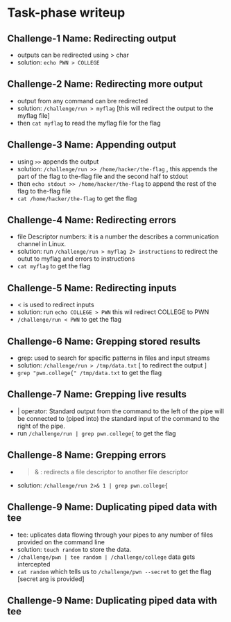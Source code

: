 # Task-phase writeup

## Challenge-1 Name: Redirecting output
- outputs can be redirected using > char
- solution: `echo PWN > COLLEGE`

## Challenge-2 Name: Redirecting more output
- output from any command can bre redirected
- solution:  `/challenge/run > myflag` [this will redirect the output to the myflag file]
- then `cat myflag` to read the myflag file for the flag

## Challenge-3 Name: Appending output
- using `>>` appends the output
- solution: `/challenge/run >> /home/hacker/the-flag` , this appends the part of the flag to the-flag file and the second half to stdout
- then `echo stdout >> /home/hacker/the-flag` to append the rest of the flag to the-flag file
- `cat /home/hacker/the-flag` to get the flag

## Challenge-4 Name: Redirecting errors
- file Descriptor numbers: it is a number the describes a communication channel in Linux.
- solution: run `/challenge/run > myflag 2> instructions` to redirect the outut to myflag and errors to instructions
- `cat myflag` to get the flag 
 
## Challenge-5 Name: Redirecting inputs
- <  is used to redirect inputs
- solution: run `echo COLLEGE > PWN` this wil redirect COLLEGE to PWN
- `/challenge/run < PWN` to get the flag

## Challenge-6 Name: Grepping stored results
- grep: used to search for specific patterns in files and input streams
- solution: `/challenge/run > /tmp/data.txt` [ to redirect the output ]
- `grep "pwn.college{" /tmp/data.txt` to get the flag

## Challenge-7 Name: Grepping live results
- | operator: Standard output from the command to the left of the pipe will be connected to (piped into) the standard input of the command to the right of the pipe.
- run `/challenge/run | grep pwn.college{` to get the flag

## Challenge-8 Name: Grepping errors
 - >& : redirects a file descriptor to another file descriptor
 - solution:  `/challenge/run 2>& 1 | grep pwn.college{`
 
## Challenge-9 Name: Duplicating piped data with tee
- tee: uplicates data flowing through your pipes to any number of files provided on the command line
- solution: `touch random` to store the data.
- `/challenge/pwn | tee random | /challenge/college` data gets intercepted
- `cat random` which tells us to `/challenge/pwn --secret` to get the flag [secret arg is provided]

## Challenge-9 Name: Duplicating piped data with tee
  
